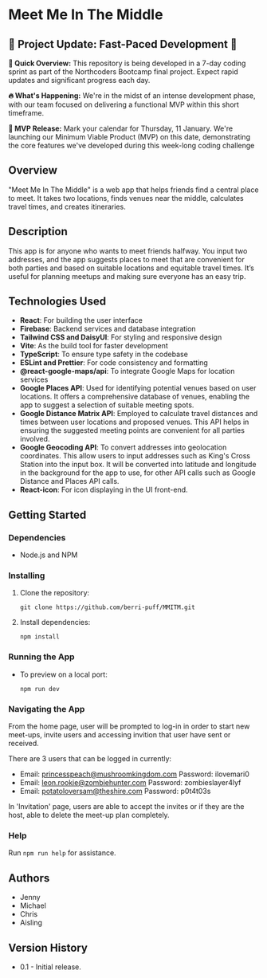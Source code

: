 # Meet Me In The Middle

## 🚀 Project Update: Fast-Paced Development 🚀
**📌 Quick Overview:** This repository is being developed in a 7-day coding sprint as part of the Northcoders Bootcamp final project. Expect rapid updates and significant progress each day.

**🔥 What's Happening:** We're in the midst of an intense development phase, with our team focused on delivering a functional MVP within this short timeframe.

**📅 MVP Release:** Mark your calendar for Thursday, 11 January. We're launching our Minimum Viable Product (MVP) on this date, demonstrating the core features we've developed during this week-long coding challenge

## Overview

"Meet Me In The Middle" is a web app that helps friends find a central place to meet. It takes two locations, finds venues near the middle, calculates travel times, and creates itineraries.

## Description

This app is for anyone who wants to meet friends halfway. You input two addresses, and the app suggests places to meet that are convenient for both parties and based on suitable locations and equitable travel times. It’s useful for planning meetups and making sure everyone has an easy trip.

## Technologies Used

- **React**: For building the user interface
- **Firebase**: Backend services and database integration
- **Tailwind CSS and DaisyUI**: For styling and responsive design
- **Vite**: As the build tool for faster development
- **TypeScript**: To ensure type safety in the codebase
- **ESLint and Prettier**: For code consistency and formatting
- **@react-google-maps/api**: To integrate Google Maps for location services
- **Google Places API**: Used for identifying potential venues based on user locations. It offers a comprehensive database of venues, enabling the app to suggest a selection of suitable meeting spots.
- **Google Distance Matrix API**: Employed to calculate travel distances and times between user locations and proposed venues. This API helps in ensuring the suggested meeting points are convenient for all parties involved.
- **Google Geocoding API**: To convert addresses into geolocation coordinates. This allow users to input addresses such as King's Cross Station into the input box. It will be converted into latitude and longitude in the background for the app to use, for other API calls such as Google Distance and Places API calls. 
- **React-icon**: For icon displaying in the UI front-end. 


## Getting Started

### Dependencies

- Node.js and NPM

### Installing

1. Clone the repository:
   ```
   git clone https://github.com/berri-puff/MMITM.git
   ```
2. Install dependencies:
   ```
   npm install
   ```

### Running the App

- To preview on a local port:
  ```
  npm run dev
  ```

### Navigating the App 

From the home page, user will be prompted to log-in in order to start new meet-ups, invite users and accessing invition that user have sent or received. 

There are 3 users that can be logged in currently: 
   - Email: princesspeach@mushroomkingdom.com Password: ilovemari0
   - Email: leon.rookie@zombiehunter.com Password: zombieslayer4lyf
   - Email: potatoloversam@theshire.com Password: p0t4t03s

In 'Invitation' page, users are able to accept the invites or if they are the host, able to delete the meet-up plan completely. 

### Help

Run `npm run help` for assistance.

## Authors

- Jenny
- Michael
- Chris
- Aisling

## Version History

- 0.1 - Initial release.
